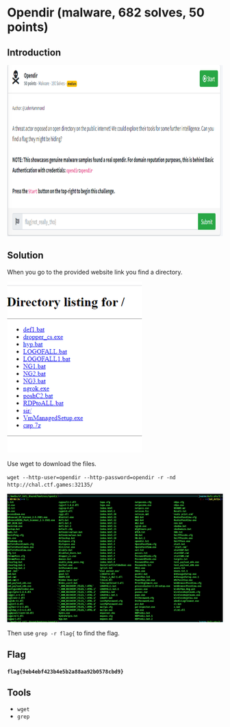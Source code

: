 # Opendir (malware, 682 solves, 50 points)

## Introduction

<p align="left">
  <img height=400 img src=./readme_assets/opendir-challenge.PNG/>
</p>

## Solution

When you go to the provided website link you find a directory.

<p align="left">
  <img height=400 img src=./readme_assets/opendir-directory.PNG/>
</p>

Use wget to download the files. 

`wget --http-user=opendir --http-password=opendir -r -nd http://chal.ctf.games:32135/`

<p align="left">
  <img height=300 img src=./readme_assets/download-opendir.PNG/>
</p>

Then use `grep -r flag{` to find the flag.

## Flag

**`flag{9eb4ebf423b4e5b2a88aa92b0578cbd9}`**

## Tools

- `wget`
- `grep`
